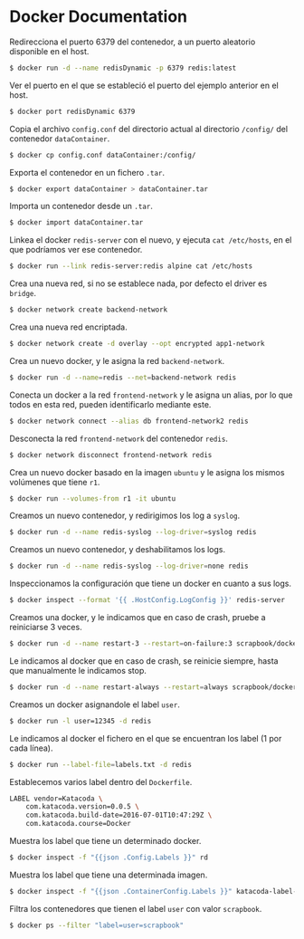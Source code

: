 # Docker Documentation

Redirecciona el puerto 6379 del contenedor, a un puerto aleatorio disponible en el host.

```sh
$ docker run -d --name redisDynamic -p 6379 redis:latest
```

Ver el puerto en el que se estableció el puerto del ejemplo anterior en el host.

```sh
$ docker port redisDynamic 6379
```

Copia el archivo `config.conf` del directorio actual al directorio `/config/` del contenedor `dataContainer`.

```sh
$ docker cp config.conf dataContainer:/config/ 
```

Exporta el contenedor en un fichero `.tar`.

```sh
$ docker export dataContainer > dataContainer.tar
```

Importa un contenedor desde un `.tar`.

```sh
$ docker import dataContainer.tar
```

Linkea el docker `redis-server` con el nuevo, y ejecuta `cat /etc/hosts`, en el que podríamos ver ese contenedor.

```sh
$ docker run --link redis-server:redis alpine cat /etc/hosts
```

Crea una nueva red, si no se establece nada, por defecto el driver es `bridge`.

```sh
$ docker network create backend-network
```

Crea una nueva red encriptada.

```sh
$ docker network create -d overlay --opt encrypted app1-network
```

Crea un nuevo docker, y le asigna la red `backend-network`.

```sh
$ docker run -d --name=redis --net=backend-network redis
```

Conecta un docker a la red `frontend-network` y le asigna un alias, por lo que todos en esta red, pueden identificarlo mediante este.

```sh
$ docker network connect --alias db frontend-network2 redis
```

Desconecta la red `frontend-network` del contenedor `redis`.

```sh
$ docker network disconnect frontend-network redis
```

Crea un nuevo docker basado en la imagen `ubuntu` y le asigna los mismos volúmenes que tiene `r1`.

```sh
$ docker run --volumes-from r1 -it ubuntu
```

Creamos un nuevo contenedor, y redirigimos los log a `syslog`.

```sh
$ docker run -d --name redis-syslog --log-driver=syslog redis
```

Creamos un nuevo contenedor, y deshabilitamos los logs.

```sh
$ docker run -d --name redis-syslog --log-driver=none redis
```

Inspeccionamos la configuración que tiene un docker en cuanto a sus logs.

```sh
$ docker inspect --format '{{ .HostConfig.LogConfig }}' redis-server
```

Creamos una docker, y le indicamos que en caso de crash, pruebe a reiniciarse 3 veces.

```sh
$ docker run -d --name restart-3 --restart=on-failure:3 scrapbook/docker-restart-example
```

Le indicamos al docker que en caso de crash, se reinicie siempre, hasta que manualmente le indicamos stop.

```sh
$ docker run -d --name restart-always --restart=always scrapbook/docker-restart-example
```

Creamos un docker asignandole el label `user`.

```sh
$ docker run -l user=12345 -d redis
```

Le indicamos al docker el fichero en el que se encuentran los label (1 por cada línea).

```sh
$ docker run --label-file=labels.txt -d redis
```

Establecemos varios label dentro del `Dockerfile`.

```sh
LABEL vendor=Katacoda \
	com.katacoda.version=0.0.5 \
    com.katacoda.build-date=2016-07-01T10:47:29Z \
    com.katacoda.course=Docker
```

Muestra los label que tiene un determinado docker.

```sh
$ docker inspect -f "{{json .Config.Labels }}" rd
```

Muestra los label que tiene una determinada imagen.

```sh
$ docker inspect -f "{{json .ContainerConfig.Labels }}" katacoda-label-example
```

Filtra los contenedores que tienen el label `user` con valor `scrapbook`.

```sh
$ docker ps --filter "label=user=scrapbook"
```
